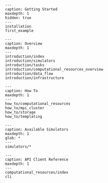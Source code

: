 
```{include} Home.md
```

```{toctree}
---
caption: Getting Started
maxdepth: 1
hidden: true
---
installation
first_example
```

```{toctree}
---
caption: Overview
maxdepth: 1
---
introduction/index
introduction/simulators
introduction/tasks
introduction/computational_resources_overview
introduction/data_flow
introduction/infrastructure
```

```{toctree}
---
caption: How To
maxdepth: 1
---
how_to/computational_resources
how_to/mpi_cluster
how_to/storage
how_to/templating
```

```{toctree}
---
caption: Available Simulators
maxdepth: 1
glob: *
---
simulators/*
```

```{toctree}
---
caption: API Client Reference
maxdepth: 1
---
computational_resources/index
cli
```
